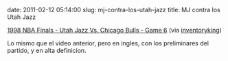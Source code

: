 date: 2011-02-12 05:14:00
slug: mj-contra-los-utah-jazz
title: MJ contra los Utah Jazz

    

[1998 NBA Finals - Utah Jazz Vs. Chicago Bulls - Game 6](http://www.youtube.com/watch?v=VUwDIn7TL_Y) (via [inventoryking](http://youtube.com/user/inventoryking))

Lo mismo que el video anterior, pero en ingles, con los preliminares del partido, y en alta definicion.

  

